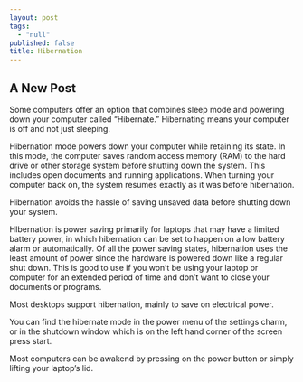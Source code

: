 ```yaml
---
layout: post
tags: 
  - "null"
published: false
title: Hibernation
---
```



## A New Post

Some computers offer an option that combines sleep mode and powering down your computer called “Hibernate.”  Hibernating means your computer is off and not just sleeping.

Hibernation mode powers down your computer while retaining its state.  In this mode, the computer saves  random access memory (RAM) to the hard drive or other storage system before shutting down the system.  This includes open documents and running applications.  When turning your computer back on, the system resumes exactly as it was before hibernation.

Hibernation avoids the hassle of saving unsaved data before shutting down your system.

HIbernation is power saving primarily for laptops that may have a limited battery power, in which hibernation can be set to happen on a low battery alarm or automatically.   Of all the power saving states, hibernation uses the least amount of power since the hardware is powered down like a regular shut down. This  is good to use if you won’t be using your laptop or computer for an extended period of time and don’t want to close your documents or programs.

Most desktops support hibernation, mainly to save on electrical power.

You can find the hibernate mode in the power menu of the settings charm, or in the shutdown window which is on the left hand corner of the screen press start.

Most computers can be awakend by pressing on the power button or simply lifting your laptop’s lid.
